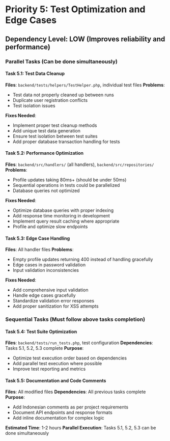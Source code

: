# Priority 5: Test Optimization and Edge Cases

## Dependency Level: LOW (Improves reliability and performance)

### Parallel Tasks (Can be done simultaneously)

#### Task 5.1: Test Data Cleanup
**Files**: `backend/tests/helpers/TestHelper.php`, individual test files
**Problems**:
- Test data not properly cleaned up between runs
- Duplicate user registration conflicts
- Test isolation issues

**Fixes Needed**:
- Implement proper test cleanup methods
- Add unique test data generation
- Ensure test isolation between test suites
- Add proper database transaction handling for tests

#### Task 5.2: Performance Optimization
**Files**: `backend/src/handlers/` (all handlers), `backend/src/repositories/`
**Problems**:
- Profile updates taking 80ms+ (should be under 50ms)
- Sequential operations in tests could be parallelized
- Database queries not optimized

**Fixes Needed**:
- Optimize database queries with proper indexing
- Add response time monitoring in development
- Implement query result caching where appropriate
- Profile and optimize slow endpoints

#### Task 5.3: Edge Case Handling
**Files**: All handler files
**Problems**:
- Empty profile updates returning 400 instead of handling gracefully
- Edge cases in password validation
- Input validation inconsistencies

**Fixes Needed**:
- Add comprehensive input validation
- Handle edge cases gracefully
- Standardize validation error responses
- Add proper sanitization for XSS attempts

### Sequential Tasks (Must follow above tasks completion)

#### Task 5.4: Test Suite Optimization
**Files**: `backend/tests/run_tests.php`, test configuration
**Dependencies**: Tasks 5.1, 5.2, 5.3 complete
**Purpose**:
- Optimize test execution order based on dependencies
- Add parallel test execution where possible
- Improve test reporting and metrics

#### Task 5.5: Documentation and Code Comments
**Files**: All modified files
**Dependencies**: All previous tasks complete
**Purpose**:
- Add Indonesian comments as per project requirements
- Document API endpoints and response formats
- Add inline documentation for complex logic

**Estimated Time**: 1-2 hours
**Parallel Execution**: Tasks 5.1, 5.2, 5.3 can be done simultaneously